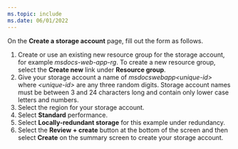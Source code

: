 ```yaml
---
ms.topic: include
ms.date: 06/01/2022
---
```


On the **Create a storage account** page, fill out the form as follows.

1. Create or use an existing new resource group for the storage account, for example *msdocs-web-app-rg*. To create a new resource group, select the **Create new** link under **Resource group**.
1. Give your storage account a name of *msdocswebapp\<unique-id>* where *\<unique-id>* are any three random digits.  Storage account names must be between 3 and 24 characters long and contain only lower case letters and numbers.
1. Select the region for your storage account.
1. Select **Standard** performance.
1. Select **Locally-redundant storage** for this example under redundancy.
1. Select the **Review + create** button at the bottom of the screen and then select **Create** on the summary screen to create your storage account.
